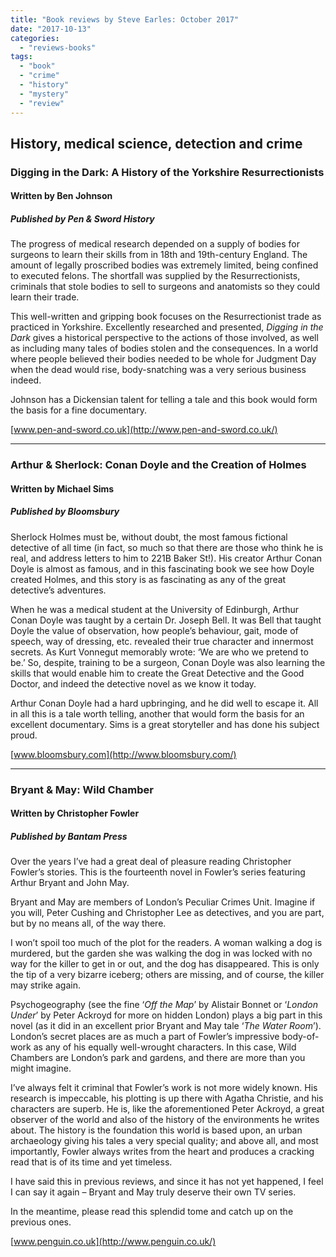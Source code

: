 ```yaml
---
title: "Book reviews by Steve Earles: October 2017"
date: "2017-10-13"
categories: 
  - "reviews-books"
tags: 
  - "book"
  - "crime"
  - "history"
  - "mystery"
  - "review"
---
```


## History, medical science, detection and crime

### Digging in the Dark: A History of the Yorkshire Resurrectionists

#### Written by Ben Johnson

##### Published by Pen & Sword History

The progress of medical research depended on a supply of bodies for surgeons to learn their skills from in 18th and 19th\-century England. The amount of legally proscribed bodies was extremely limited, being confined to executed felons. The shortfall was supplied by the Resurrectionists, criminals that stole bodies to sell to surgeons and anatomists so they could learn their trade.

This well-written and gripping book focuses on the Resurrectionist trade as practiced in Yorkshire. Excellently researched and presented, _Digging in the Dark_ gives a historical perspective to the actions of those involved, as well as including many tales of bodies stolen and the consequences. In a world where people believed their bodies needed to be whole for Judgment Day when the dead would rise, body-snatching was a very serious business indeed.

Johnson has a Dickensian talent for telling a tale and this book would form the basis for a fine documentary.

[www.pen-and-sword.co.uk](http://www.pen-and-sword.co.uk/)

* * *

### Arthur & Sherlock: Conan Doyle and the Creation of Holmes

#### Written by Michael Sims

##### Published by Bloomsbury

Sherlock Holmes must be, without doubt, the most famous fictional detective of all time (in fact, so much so that there are those who think he is real, and address letters to him to 221B Baker St!). His creator Arthur Conan Doyle is almost as famous, and in this fascinating book we see how Doyle created Holmes, and this story is as fascinating as any of the great detective’s adventures.

When he was a medical student at the University of Edinburgh, Arthur Conan Doyle was taught by a certain Dr. Joseph Bell. It was Bell that taught Doyle the value of observation, how people’s behaviour, gait, mode of speech, way of dressing, etc. revealed their true character and innermost secrets. As Kurt Vonnegut memorably wrote: ‘We are who we pretend to be.’ So, despite, training to be a surgeon, Conan Doyle was also learning the skills that would enable him to create the Great Detective and the Good Doctor, and indeed the detective novel as we know it today.

Arthur Conan Doyle had a hard upbringing, and he did well to escape it. All in all this is a tale worth telling, another that would form the basis for an excellent documentary. Sims is a great storyteller and has done his subject proud.

[www.bloomsbury.com](http://www.bloomsbury.com/)

* * *

### Bryant & May: Wild Chamber

#### Written by Christopher Fowler

##### Published by Bantam Press

Over the years I’ve had a great deal of pleasure reading Christopher Fowler’s stories. This is the fourteenth novel in Fowler’s series featuring Arthur Bryant and John May.

Bryant and May are members of London’s Peculiar Crimes Unit. Imagine if you will, Peter Cushing and Christopher Lee as detectives, and you are part, but by no means all, of the way there.

I won’t spoil too much of the plot for the readers. A woman walking a dog is murdered, but the garden she was walking the dog in was locked with no way for the killer to get in or out, and the dog has disappeared. This is only the tip of a very bizarre iceberg; others are missing, and of course, the killer may strike again.

Psychogeography (see the fine ‘_Off the Map_’ by Alistair Bonnet or ‘_London Under_’ by Peter Ackroyd for more on hidden London) plays a big part in this novel (as it did in an excellent prior Bryant and May tale ‘_The Water Room_’). London’s secret places are as much a part of Fowler’s impressive body-of-work as any of his equally well-wrought characters. In this case, Wild Chambers are London’s park and gardens, and there are more than you might imagine.

I’ve always felt it criminal that Fowler’s work is not more widely known. His research is impeccable, his plotting is up there with Agatha Christie, and his characters are superb. He is, like the aforementioned Peter Ackroyd, a great observer of the world and also of the history of the environments he writes about. The history is the foundation this world is based upon, an urban archaeology giving his tales a very special quality; and above all, and most importantly, Fowler always writes from the heart and produces a cracking read that is of its time and yet timeless.

I have said this in previous reviews, and since it has not yet happened, I feel I can say it again – Bryant and May truly deserve their own TV series.

In the meantime, please read this splendid tome and catch up on the previous ones.

[www.penguin.co.uk](http://www.penguin.co.uk/)
